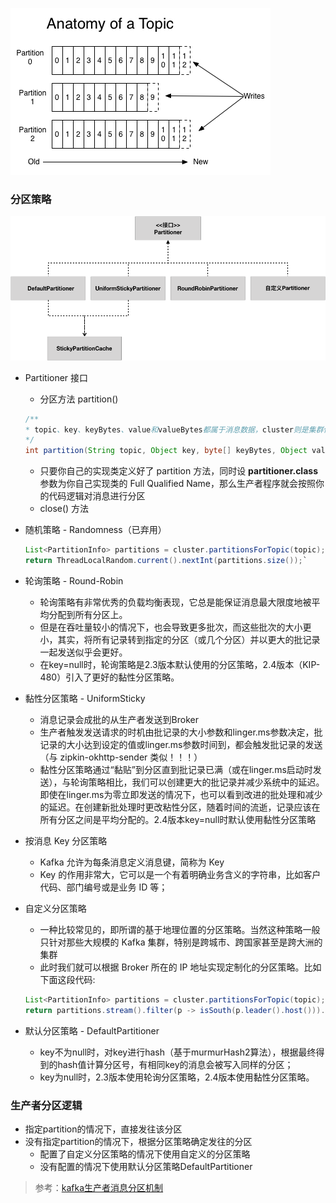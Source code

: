 ![分区示例](imgs/001.jpeg)

### 分区策略

![Partitioner继承体系](imgs/Partitioner继承体系.png)

- Partitioner 接口

  - 分区方法 partition()

  ```java
  /**
  * topic、key、keyBytes、value和valueBytes都属于消息数据，cluster则是集群信* * 息（可以获得一个主题的所有分区信息列表和available分区信息列表等等
  */
  int partition(String topic, Object key, byte[] keyBytes, Object value, byte[] valueBytes, Cluster cluster);
  ```

  - 只要你自己的实现类定义好了 partition 方法，同时设 **partitioner.class** 参数为你自己实现类的 Full Qualified Name，那么生产者程序就会按照你的代码逻辑对消息进行分区
  - close() 方法

- 随机策略 - Randomness（已弃用）

  ```java
  List<PartitionInfo> partitions = cluster.partitionsForTopic(topic);
  return ThreadLocalRandom.current().nextInt(partitions.size());`
  ```

- 轮询策略 - Round-Robin

  - 轮询策略有非常优秀的负载均衡表现，它总是能保证消息最大限度地被平均分配到所有分区上。
  - 但是在吞吐量较小的情况下，也会导致更多批次，而这些批次的大小更小，其实，将所有记录转到指定的分区（或几个分区）并以更大的批记录一起发送似乎会更好。
  - 在key=null时，轮询策略是2.3版本默认使用的分区策略，2.4版本（KIP-480）引入了更好的黏性分区策略。

- 黏性分区策略 - UniformSticky

  - 消息记录会成批的从生产者发送到Broker
  - 生产者触发发送请求的时机由批记录的大小参数和linger.ms参数决定，批记录的大小达到设定的值或linger.ms参数时间到，都会触发批记录的发送（与 zipkin-okhttp-sender 类似！！！）
  - 黏性分区策略通过“黏贴”到分区直到批记录已满（或在linger.ms启动时发送），与轮询策略相比，我们可以创建更大的批记录并减少系统中的延迟。即使在linger.ms为零立即发送的情况下，也可以看到改进的批处理和减少的延迟。在创建新批处理时更改粘性分区，随着时间的流逝，记录应该在所有分区之间是平均分配的。2.4版本key=null时默认使用黏性分区策略

- 按消息 Key 分区策略

  - Kafka 允许为每条消息定义消息键，简称为 Key
  - Key 的作用非常大，它可以是一个有着明确业务含义的字符串，比如客户代码、部门编号或是业务 ID 等；

- 自定义分区策略

  - 一种比较常见的，即所谓的基于地理位置的分区策略。当然这种策略一般只针对那些大规模的 Kafka 集群，特别是跨城市、跨国家甚至是跨大洲的集群
  - 此时我们就可以根据 Broker 所在的 IP 地址实现定制化的分区策略。比如下面这段代码:

  ```java
  List<PartitionInfo> partitions = cluster.partitionsForTopic(topic); 
  return partitions.stream().filter(p -> isSouth(p.leader().host())).map(PartitionInfo::partition).findAny().get();
  ```

- 默认分区策略 - DefaultPartitioner

  - key不为null时，对key进行hash（基于murmurHash2算法），根据最终得到的hash值计算分区号，有相同key的消息会被写入同样的分区；
  - key为null时，2.3版本使用轮询分区策略，2.4版本使用黏性分区策略。



### 生产者分区逻辑

- 指定partition的情况下，直接发往该分区
- 没有指定partition的情况下，根据分区策略确定发往的分区
  - 配置了自定义分区策略的情况下使用自定义的分区策略
  - 没有配置的情况下使用默认分区策略DefaultPartitioner



> 参考：[kafka生产者消息分区机制](https://huagetai.github.io/posts/fabbb24d/)